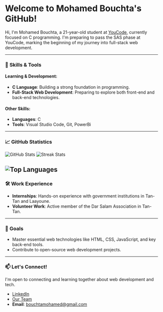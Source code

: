 # Welcome to Mohamed Bouchta's GitHub!

Hi, I'm Mohamed Bouchta, a 21-year-old student at [YouCode](https://youcode.ma/), currently focused on C programming. I'm preparing to pass the SAS phase at YouCode, marking the beginning of my journey into full-stack web development.

---

### 🧠 **Skills & Tools**

#### **Learning & Development:**
- **C Language**: Building a strong foundation in programming.
- **Full-Stack Web Development**: Preparing to explore both front-end and back-end technologies.

#### **Other Skills:**
- **Languages**: C
- **Tools**: Visual Studio Code, Git, PowerBi

---

### 📈 **GitHub Statistics**
![GitHub Stats](https://github-readme-stats.vercel.app/api?username=bouchta65&show_icons=true&theme=radical) ![Streak Stats](https://streak-stats.demolab.com/?user=bouchta65&theme=radical&hide_border=true)

![Top Languages](https://github-readme-stats.vercel.app/api/top-langs/?username=bouchta65&layout=compact&theme=radical)
---

### 🛠️ **Work Experience**
- **Internships**: Hands-on experience with government institutions in Tan-Tan and Laayoune.
- **Volunteer Work**: Active member of the Dar Salam Association in Tan-Tan.

---

### 🚀 **Goals**
- Master essential web technologies like HTML, CSS, JavaScript, and key back-end tools.
- Contribute to open-source web development projects.

---

### 📫 **Let's Connect!**
I'm open to connecting and learning together about web development and tech.

- [LinkedIn](https://www.linkedin.com/in/mohamed-bouchta-71082a286/)
- [Our Team](https://www.maeil.team/)
- **Email**: bouchtamohamed@gmail.com


